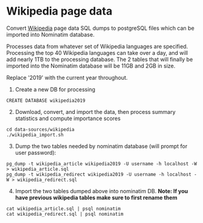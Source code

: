 # Wikipedia page data 

Convert [Wikipedia](https://dumps.wikimedia.org/) page data SQL dumps to postgreSQL files which can be imported into Nominatim database.

Processes data from whatever set of Wikipedia languages are specified. Processing the top 40 Wikipedia languages can take over a day, and will add nearly 1TB to the processing database. The 2 tables that will finally be imported into the Nominatim database will be 11GB and 2GB in size.

Replace '2019' with the current year throughout.

1. Create a new DB for processing
```
CREATE DATABASE wikipedia2019
```

2. Download, convert, and import the data, then process summary statistics and compute importance scores
```
cd data-sources/wikipedia 
./wikipedia_import.sh
```

3. Dump the two tables needed by nominatim database (will prompt for user password):
```
pg_dump -t wikipedia_article wikipedia2019 -U username -h localhost -W > wikipedia_article.sql
pg_dump -t wikipedia_redirect wikipedia2019 -U username -h localhost -W > wikipedia_redirect.sql
```

4. Import the two tables dumped above into nominatim DB. **Note: If you have previous wikipedia tables make sure to first rename them**
``` 
cat wikipedia_article.sql | psql nominatim
cat wikipedia_redirect.sql | psql nominatim
```


